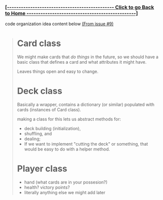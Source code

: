 ### **[ [---------------------------------------------- Click to go Back to Home -----------------------------------------------] ](https://github.com/Purolis/Agile-Group-Project)**
code organization idea content below [(From issue #9)](https://github.com/Purolis/Agile-Group-Project/issues/9)
> # Card class
> 
> We might make cards that _do things_ in the future, so we should have a basic class that defines a card and what attributes it might have.
> 
> Leaves things open and easy to change.
> # Deck class
> 
> Basically a wrapper, contains a dictionary (or similar) populated with cards (instances of Card class).
> 
> making a class for this lets us abstract methods for:
> - deck building (initialization),
> - shuffling, and
> - dealing;
> - If we want to implement "cutting the deck" or something, that would be easy to do with a helper method.
> 
> 
> # Player class
> - hand (what cards are in your possesion?)
> - health? victory points?
> - literally anything else we might add later
